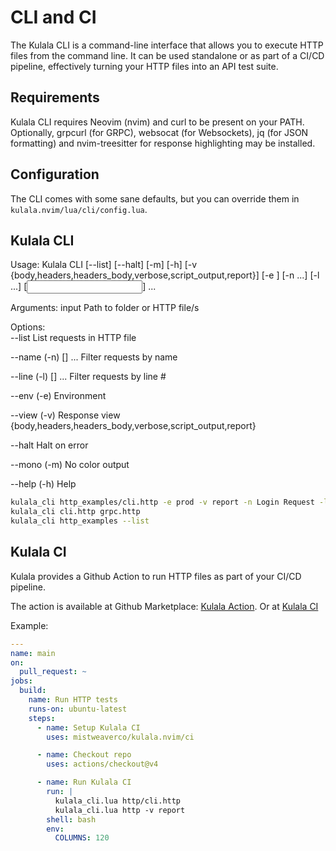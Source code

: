 # CLI and CI

The Kulala CLI is a command-line interface that allows you to execute HTTP files from the command line. It can be used 
standalone or as part of a CI/CD pipeline, effectively turning your HTTP files into an API test suite.

## Requirements

Kulala CLI requires Neovim (nvim) and curl to be present on your PATH. 
Optionally, grpcurl (for GRPC), websocat (for Websockets), jq (for JSON formatting) and nvim-treesitter for response highlighting may be installed.

## Configuration

The CLI comes with some sane defaults, but you can override them in `kulala.nvim/lua/cli/config.lua`.

## Kulala CLI

Usage: Kulala CLI [--list] [--halt] [-m] [-h] 
      [-v {body,headers,headers_body,verbose,script_output,report}]
      [-e <env>] [-n <name> ...] [-l <line> ...]
      [<input>] ...

Arguments:
   input                      Path to folder or HTTP file/s
                            
Options:                    
   --list                     List requests in HTTP file
                            
   --name (-n) [<name>] ...   Filter requests by name
                            
   --line (-l) [<line>] ...   Filter requests by line #
                            
   --env (-e) <env>           Environment
                            
   --view (-v)                Response view
                              {body,headers,headers_body,verbose,script_output,report}
                            
   --halt                     Halt on error
                            
   --mono (-m)                No color output
                            
   --help (-h)                Help

```bash
kulala_cli http_examples/cli.http -e prod -v report -n Login Request -l 15 20 
kulala_cli cli.http grpc.http
kulala_cli http_examples --list
```

## Kulala CI

Kulala provides a Github Action to run HTTP files as part of your CI/CD pipeline.

The action is available at Github Marketplace: [Kulala Action](https://github.com/marketplace/actions/kulala). 
Or at [Kulala CI](https://github.com/mistweaverco/kulala.nvim/ci)

Example:
```yaml
---
name: main
on:
  pull_request: ~
jobs:
  build:
    name: Run HTTP tests
    runs-on: ubuntu-latest
    steps:
      - name: Setup Kulala CI
        uses: mistweaverco/kulala.nvim/ci

      - name: Checkout repo
        uses: actions/checkout@v4

      - name: Run Kulala CI
        run: |
          kulala_cli.lua http/cli.http
          kulala_cli.lua http -v report
        shell: bash
        env:
          COLUMNS: 120
```
